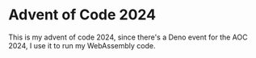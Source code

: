 # Advent of Code 2024
This is my advent of code 2024, since there's a Deno event for the AOC 2024, I use it to run my WebAssembly code.
